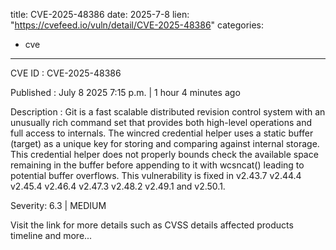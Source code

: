  
title: CVE-2025-48386
date: 2025-7-8
lien: "https://cvefeed.io/vuln/detail/CVE-2025-48386"
categories:
  - cve
---

CVE ID : CVE-2025-48386

Published :  July 8
2025
7:15 p.m. | 1 hour
4 minutes ago

Description : Git is a fast
scalable
distributed revision control system with an unusually rich command set that provides both high-level operations and full access to internals. The wincred credential helper uses a static buffer (target) as a unique key for storing and comparing against internal storage. This credential helper does not properly bounds check the available space remaining in the buffer before appending to it with wcsncat()
leading to potential buffer overflows. This vulnerability is fixed in v2.43.7
v2.44.4
v2.45.4
v2.46.4
v2.47.3
v2.48.2
v2.49.1
and v2.50.1.

Severity: 6.3 | MEDIUM

Visit the link for more details
such as CVSS details
affected products
timeline
and more...
